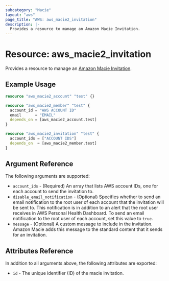 ```yaml
---
subcategory: "Macie"
layout: "aws"
page_title: "AWS: aws_macie2_invitation"
description: |-
  Provides a resource to manage an Amazon Macie Invitation.
---
```


# Resource: aws_macie2_invitation

Provides a resource to manage an [Amazon Macie Invitation](https://docs.aws.amazon.com/macie/latest/APIReference/invitations.html).

## Example Usage

```terraform
resource "aws_macie2_account" "test" {}

resource "aws_macie2_member" "test" {
  account_id = "AWS ACCOUNT ID"
  email      = "EMAIL"
  depends_on = [aws_macie2_account.test]
}

resource "aws_macie2_invitation" "test" {
  account_ids = ["ACCOUNT IDS"]
  depends_on  = [aws_macie2_member.test]
}
```

## Argument Reference

The following arguments are supported:

* `account_ids` - (Required) An array that lists AWS account IDs, one for each account to send the invitation to.
* `disable_email_notification` - (Optional) Specifies whether to send an email notification to the root user of each account that the invitation will be sent to. This notification is in addition to an alert that the root user receives in AWS Personal Health Dashboard. To send an email notification to the root user of each account, set this value to `true`.
* `message` - (Optional) A custom message to include in the invitation. Amazon Macie adds this message to the standard content that it sends for an invitation.

## Attributes Reference

In addition to all arguments above, the following attributes are exported:

* `id` - The unique identifier (ID) of the macie invitation.
